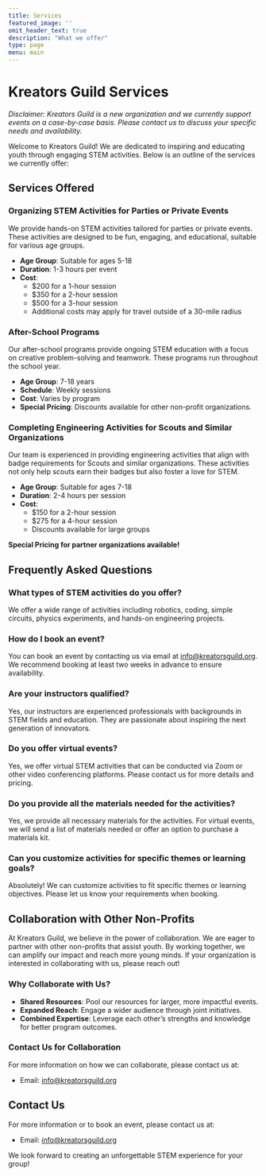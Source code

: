 ```yaml
---
title: Services
featured_image: ''
omit_header_text: true
description: "What we offer"
type: page
menu: main
---
```


# Kreators Guild Services

*Disclaimer: Kreators Guild is a new organization and we currently support events on a case-by-case basis. Please contact us to discuss your specific needs and availability.*

Welcome to Kreators Guild! We are dedicated to inspiring and educating youth through engaging STEM activities. Below is an outline of the services we currently offer:

## Services Offered

### Organizing STEM Activities for Parties or Private Events
We provide hands-on STEM activities tailored for parties or private events. These activities are designed to be fun, engaging, and educational, suitable for various age groups.

- **Age Group**: Suitable for ages 5-18
- **Duration**: 1-3 hours per event
- **Cost**: 
  - $200 for a 1-hour session
  - $350 for a 2-hour session
  - $500 for a 3-hour session
  - Additional costs may apply for travel outside of a 30-mile radius

### After-School Programs
Our after-school programs provide ongoing STEM education with a focus on creative problem-solving and teamwork. These programs run throughout the school year.

- **Age Group**: 7-18 years
- **Schedule**: Weekly sessions
- **Cost**: Varies by program
- **Special Pricing**: Discounts available for other non-profit organizations.

### Completing Engineering Activities for Scouts and Similar Organizations
Our team is experienced in providing engineering activities that align with badge requirements for Scouts and similar organizations. These activities not only help scouts earn their badges but also foster a love for STEM.

- **Age Group**: Suitable for ages 7-18
- **Duration**: 2-4 hours per session
- **Cost**:
  - $150 for a 2-hour session
  - $275 for a 4-hour session
  - Discounts available for large groups

**Special Pricing for partner organizations available!**

## Frequently Asked Questions

### What types of STEM activities do you offer?
We offer a wide range of activities including robotics, coding, simple circuits, physics experiments, and hands-on engineering projects.

### How do I book an event?
You can book an event by contacting us via email at [info@kreatorsguild.org](mailto:info@kreatorsguild.org). We recommend booking at least two weeks in advance to ensure availability.

### Are your instructors qualified?
Yes, our instructors are experienced professionals with backgrounds in STEM fields and education. They are passionate about inspiring the next generation of innovators.

### Do you offer virtual events?
Yes, we offer virtual STEM activities that can be conducted via Zoom or other video conferencing platforms. Please contact us for more details and pricing.

### Do you provide all the materials needed for the activities?
Yes, we provide all necessary materials for the activities. For virtual events, we will send a list of materials needed or offer an option to purchase a materials kit.

### Can you customize activities for specific themes or learning goals?
Absolutely! We can customize activities to fit specific themes or learning objectives. Please let us know your requirements when booking.

## Collaboration with Other Non-Profits

At Kreators Guild, we believe in the power of collaboration. We are eager to partner with other non-profits that assist youth. By working together, we can amplify our impact and reach more young minds. If your organization is interested in collaborating with us, please reach out!

### Why Collaborate with Us?
- **Shared Resources**: Pool our resources for larger, more impactful events.
- **Expanded Reach**: Engage a wider audience through joint initiatives.
- **Combined Expertise**: Leverage each other’s strengths and knowledge for better program outcomes.

### Contact Us for Collaboration
For more information on how we can collaborate, please contact us at:
- Email: [info@kreatorsguild.org](mailto:info@kreatorsguild.org)

## Contact Us

For more information or to book an event, please contact us at:
- Email: [info@kreatorsguild.org](mailto:info@kreatorsguild.org)

We look forward to creating an unforgettable STEM experience for your group!
